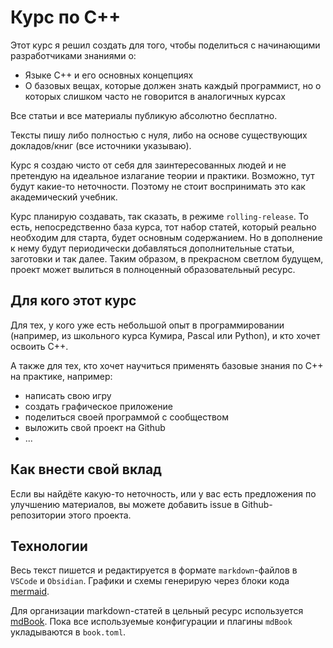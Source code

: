 # Курс по C++
Этот курс я решил создать для того, чтобы поделиться с начинающими разработчиками знаниями о:
- Языке C++ и его основных концепциях
- О базовых вещах, которые должен знать каждый программист, но о которых слишком часто не говорится в аналогичных курсах

Все статьи и все материалы публикую абсолютно бесплатно.

Тексты пишу либо полностью с нуля, либо на основе существующих докладов/книг (все источники указываю).

Курс я создаю чисто от себя для заинтересованных людей и не претендую на идеальное излагание теории и практики. Возможно, тут будут какие-то неточности. Поэтому не стоит воспринимать это как академический учебник.

Курс планирую создавать, так сказать, в режиме `rolling-release`.
То есть, непосредственно база курса, тот набор статей, который реально необходим для старта, будет основным содержанием.
Но в дополнение к нему будут периодически добавляться дополнительные статьи, заготовки и так далее.
Таким образом, в прекрасном светлом будущем, проект может вылиться в полноценный образовательный ресурс.

## Для кого этот курс
Для тех, у кого уже есть небольшой опыт в программировании (например, из школьного курса Кумира, Pascal или Python), и кто хочет освоить C++.

А также для тех, кто хочет научиться применять базовые знания по C++ на практике, например:
- написать свою игру
- создать графическое приложение
- поделиться своей программой с сообществом
- выложить свой проект на Github
- ...

## Как внести свой вклад
Если вы найдёте какую-то неточность, или у вас есть предложения по улучшению материалов, вы можете добавить issue в Github-репозитории этого проекта.

## Технологии
Весь текст пишется и редактируется в формате `markdown`-файлов в `VSCode` и `Obsidian`. Графики и схемы генерирую через блоки кода [mermaid](https://mermaid.js.org/).

Для организации markdown-статей в цельный ресурс используется [mdBook](https://github.com/rust-lang/mdBook). Пока все используемые конфигурации и плагины `mdBook` укладываются в `book.toml`.